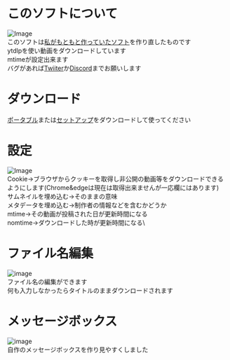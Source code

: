 # このソフトについて
![Image](https://github.com/user-attachments/assets/cf565437-846a-476f-9137-9171ab825e0e)\
このソフトは[私がもともと作っていたソフト](https://github.com/ENU-DAYO/Strongest-Invincible-Super-Ultra-God-God-God-Downloader)を作り直したものです\
ytdlpを使い動画をダウンロードしています\
mtimeが設定出来ます\
バグがあれば[Twiiter](https://x.com/enu_daze)か[Discord](https://discord.gg/cQk5jJEQ)までお願いします
# ダウンロード
[ポータブル](https://github.com/ENU-DAYO/C-Strongest-Invincible-Super-Ultra-God-God-God-Downloader/releases/download/v1.0/C-Strongest-Invincible-Super-Ultra-God-God-God-Downloader-Portable.zip)または[セットアップ](https://github.com/ENU-DAYO/C-Strongest-Invincible-Super-Ultra-God-God-God-Downloader/releases/download/v1.0/C-Strongest-Invincible-Super-Ultra-God-God-God-Downloader-Setup.exe)をダウンロードして使ってください
# 設定
![Image](https://github.com/user-attachments/assets/7e26a13d-9ccc-4c19-9fd5-0befe7d92ef6)\
Cookie→ブラウザからクッキーを取得し非公開の動画等をダウンロードできるようにします(Chrome&edgeは現在は取得出来ませんが一応欄にはあります)\
サムネイルを埋め込む→そのままの意味\
メタデータを埋め込む→制作者の情報などを含むかどうか\
mtime→その動画が投稿された日が更新時間になる\
nomtime→ダウンロードした時が更新時間になる\
# ファイル名編集
![image](https://github.com/user-attachments/assets/400d2491-5c0c-449e-af9b-de9ab71083b5)\
ファイル名の編集ができます\
何も入力しなかったらタイトルのままダウンロードされます
# メッセージボックス
![image](https://github.com/user-attachments/assets/518677c6-6d99-4de9-a462-6acf775a2ba5)\
自作のメッセージボックスを作り見やすくしました
